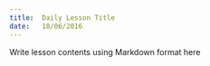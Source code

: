 ```yaml
---
title:  Daily Lesson Title
date:   18/06/2016
---
```


Write lesson contents using Markdown format here